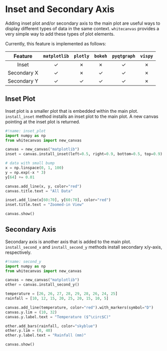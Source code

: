 # Inset and Secondary Axis

Adding inset plot and/or secondary axis to the main plot are useful ways to display
different types of data in the same context. `whitecanvas` provides a very simple
way to add these types of plot elements.

Currently, this feature is implemented as follows:

|   Feature   | `matplotlib` | `plotly` | `bokeh` | `pyqtgraph` | `vispy` |
|:-----------:|:------------:|:--------:|:-------:|:-----------:|:-------:|
|    Inset    | &check;      | &cross;  | &cross; | &check;     | &cross; |
| Secondary X | &check;      | &cross;  | &check; | &check;     | &cross; |
| Secondary Y | &check;      | &check;  | &check; | &check;     | &cross; |

## Inset Plot

Inset plot is a smaller plot that is embedded within the main plot. `install_inset`
method installs an inset plot to the main plot. A new canvas pointing at the inset
plot is returned.

``` python hl_lines="5"
#!name: inset_plot
import numpy as np
from whitecanvas import new_canvas

canvas = new_canvas("matplotlib")
inset = canvas.install_inset(left=0.5, right=0.9, bottom=0.5, top=0.9)

# data with small bump
x = np.linspace(0, 1, 100)
y = np.exp(-x * 3)
y[64] += 0.01

canvas.add_line(x, y, color="red")
canvas.title.text = "All Data"

inset.add_line(x[60:70], y[60:70], color="red")
inset.title.text = "Zoomed-in View"

canvas.show()
```

## Secondary Axis

Secondary axis is another axis that is added to the main plot. `install_second_x` and
`install_second_y` methods install secondary x/y-axis, respectively.

``` python hl_lines="5"
#!name: second_y
import numpy as np
from whitecanvas import new_canvas

canvas = new_canvas("matplotlib")
other = canvas.install_second_y()

temperature = [26, 26, 27, 28, 29, 28, 26, 24, 25]
rainfall = [10, 12, 15, 20, 25, 20, 15, 10, 5]

canvas.add_line(temperature, color="red").with_markers(symbol="D")
canvas.y.lim = (10, 32)
canvas.y.label.text = "Temperature ($^\circ$C)"

other.add_bars(rainfall, color="skyblue")
other.y.lim = (0, 40)
other.y.label.text = "Rainfall (mm)"

canvas.show()
```
